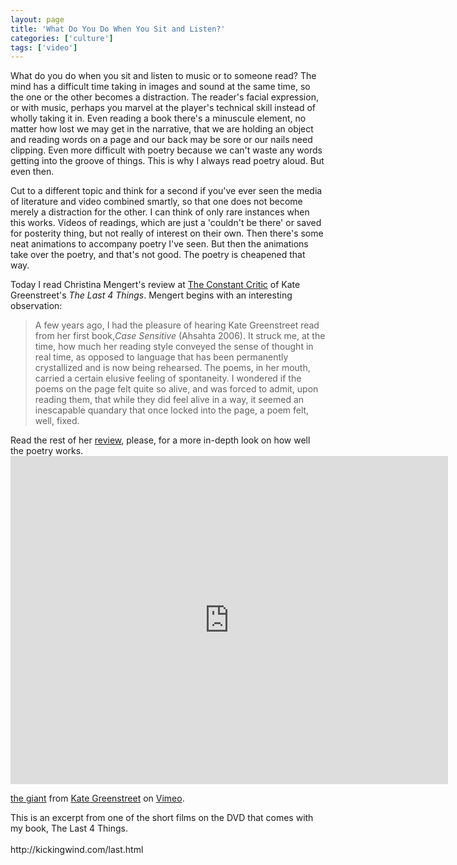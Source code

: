 ```yaml
---
layout: page
title: 'What Do You Do When You Sit and Listen?'
categories: ['culture']
tags: ['video']
---
```

What do you do when you sit and listen to music or to someone read? The mind has a difficult time taking in images and sound at the same time, so the one or the other becomes a distraction. The reader's facial expression, or with music, perhaps you marvel at the player's technical skill instead of wholly taking it in. Even reading a book there's a minuscule element, no matter how lost we may get in the narrative, that we are holding an object and reading words on a page and our back may be sore or our nails need clipping. Even more difficult with poetry because we can't waste any words getting into the groove of things. This is why I always read poetry aloud. But even then.

Cut to a different topic and think for a second if you've ever seen the media of literature and video combined smartly, so that one does not become merely a distraction for the other. I can think of only rare instances when this works. Videos of readings, which are just a 'couldn't be there' or saved for posterity thing, but not really of interest on their own. Then there's some neat animations to accompany poetry I've seen. But then the animations take over the poetry, and that's not good. The poetry is cheapened that way.

Today I read Christina Mengert's review at <a href="http://www.constantcritic.com/christina_mengert/the-last-4-things/">The Constant Critic</a> of Kate Greenstreet's <em>The Last 4 Things</em>. Mengert begins with an interesting observation:
<blockquote>A few years ago, I had the pleasure of hearing Kate Greenstreet read from her first book,<em>Case Sensitive</em> (Ahsahta 2006). It struck me, at the time, how much her reading style conveyed the sense of thought in real time, as opposed to language that has been permanently crystallized and is now being rehearsed. The poems, in her mouth, carried a certain elusive feeling of spontaneity. I wondered if the poems on the page felt quite so alive, and was forced to admit, upon reading them, that while they did feel alive in a way, it seemed an inescapable quandary that once locked into the page, a poem felt, well, fixed.</blockquote>
Read the rest of her <a href="http://www.constantcritic.com/christina_mengert/the-last-4-things/">review</a>, please, for a more in-depth look on how well the poetry works.

<iframe src="http://player.vimeo.com/video/4932469?byline=0&amp;portrait=0&amp;color=e0e0e0" width="700" height="525" frameborder="0" webkitAllowFullScreen mozallowfullscreen allowFullScreen></iframe> <p><a href="http://vimeo.com/4932469">the giant</a> from <a href="http://vimeo.com/kickingwind">Kate Greenstreet</a> on <a href="https://vimeo.com">Vimeo</a>.</p> <p>This is an excerpt from one of the short films on the DVD that comes with my book, The Last 4 Things.<br /> <br /> http://kickingwind.com/last.html</p>